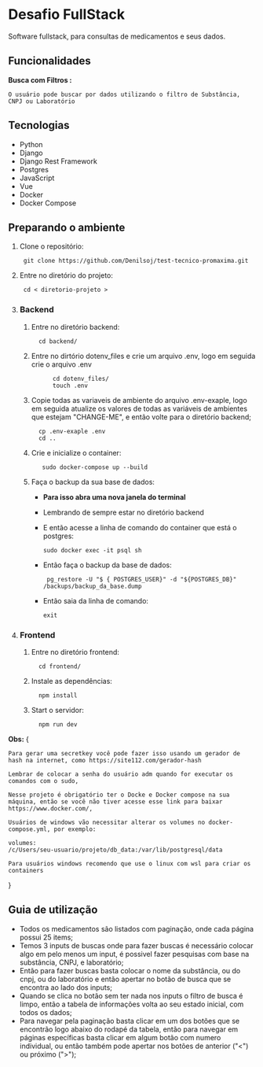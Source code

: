 # Desafio FullStack #

Software fullstack, para consultas de medicamentos e seus dados.

## Funcionalidades ##

**Busca com Filtros :**

    O usuário pode buscar por dados utilizando o filtro de Substância, CNPJ ou Laboratório

## Tecnologias ##

- Python
- Django
- Django Rest Framework
- Postgres
- JavaScript
- Vue
- Docker
- Docker Compose

## Preparando o ambiente ##

1. Clone o repositório:

        git clone https://github.com/Denilsoj/test-tecnico-promaxima.git
2. Entre no diretório do projeto:

        cd < diretorio-projeto >

3. ### Backend ###

   1. Entre no diretório backend:

            cd backend/

   2. Entre no dirtório dotenv_files e crie um arquivo .env, logo em seguida crie o arquivo .env

                cd dotenv_files/  
                touch .env
                
   3. Copie todas as variaveis de ambiente do arquivo .env-exaple, logo em seguida atualize os valores de todas as variáveis de ambientes que estejam "CHANGE-ME", e então volte para o diretório backend;

            cp .env-exaple .env
            cd ..
   4. Crie e inicialize o container:

             sudo docker-compose up --build

   5. Faça o backup da sua base de dados:
      - **Para isso abra uma nova janela do terminal**
      - Lembrando de sempre estar no diretório backend
      - E então acesse a linha de comando do container que está o postgres:

            sudo docker exec -it psql sh
      - Então faça o backup da base de dados:

             pg_restore -U "$ { POSTGRES_USER}" -d "${POSTGRES_DB}" /backups/backup_da_base.dump
      - Então saia da linha de comando:
  
            exit

4. ### Frontend ##

   1. Entre no diretório frontend:

            cd frontend/

   2. Instale as dependências:

            npm install
   3. Start o servidor:

            npm run dev

**Obs:** {

    Para gerar uma secretkey você pode fazer isso usando um gerador de hash na internet, como https://site112.com/gerador-hash

    Lembrar de colocar a senha do usuário adm quando for executar os comandos com o sudo,

    Nesse projeto é obrigatório ter o Docke e Docker compose na sua máquina, então se você não tiver acesse esse link para baixar https://www.docker.com/,

    Usuários de windows vão necessitar alterar os volumes no docker-compose.yml, por exemplo:
    
    volumes:
    /c/Users/seu-usuario/projeto/db_data:/var/lib/postgresql/data

    Para usuários windows recomendo que use o linux com wsl para criar os containers

}

## Guia de utilização ##

- Todos os medicamentos são listados com paginação, onde cada página possui 25 items;
- Temos 3 inputs de buscas onde para fazer buscas é necessário colocar algo em pelo menos um input, é possivel fazer pesquisas com base na substância, CNPJ, e laboratório;
- Então para fazer buscas basta colocar o nome da substância, ou do cnpj, ou do laboratório e então apertar no botão de busca que se encontra ao lado dos inputs;
- Quando se clica no botão sem ter nada nos inputs o filtro de busca é limpo, então a tabela de informações volta ao seu estado inicial, com todos os dados;
- Para navegar pela paginação basta clicar em um dos botões que se encontrão logo abaixo do rodapé da tabela, então para navegar em páginas específicas basta clicar em algum botão com numero individual, ou então também pode apertar nos botões de anterior ("<")  ou próximo (">");
